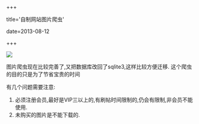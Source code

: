 +++

title='自制网站图片爬虫'

date=2013-08-12

+++





![](https://cdn.jsdelivr.net/gh/yoxyue/oss@master/uPic/i9bLt8b.png)

图片爬虫现在比较完善了,又把数据库改回了sqlite3,这样比较方便迁移. 这个爬虫的目的只是为了节省宝贵的时间

有几个问题需要注意:

  1. 必须注册会员,最好是VIP三以上的,有刷帖时间限制的,仍会有限制,非会员不能使用.
  2. 未购买的图片是不能下载的.